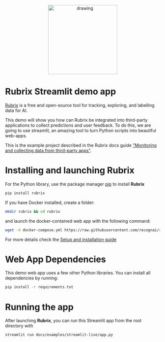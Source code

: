 <p align="center">
    <img src="https://raw.githubusercontent.com/recognai/rubrix/master/docs/images/rubrix_logo.svg" alt="drawing" width="225"/>
</p>

# Rubrix Streamlit demo app
[Rubrix](https://github.com/recognai/rubrix) is a free and open-source tool for tracking, exploring, and labelling data for AI.

This demo will show you how can Rubrix be integrated into third-party applications to collect predictions and user feedback. To do this, we are going to use streamlit, an amazing tool to turn Python scripts into beautiful web-apps.

This is the example project described in the Rubrix docs guide ["Monitoring and collecting data from third-party apps"](https://docs.rubrix.ml/en/stable/guides/streamlit_guide.html).

# Installing and launching Rubrix

For the Python library, use the package manager [pip](https://pip.pypa.io/en/stable/) to install **Rubrix**

```bash
pip install rubrix
```

If you have Docker installed, create a folder:

```bash
mkdir rubrix && cd rubrix
```

and launch the docker-contained web app with the following command:

```bash
wget -O docker-compose.yml https://raw.githubusercontent.com/recognai/rubrix/master/docker-compose.yaml && docker-compose up
```

For more details check the [Setup and installation guide](https://docs.rubrix.ml/en/stable/getting_started/setup%26installation.html)

# Web App Dependencies

This demo web app uses a few other Python libraries. You can install all dependencies by running:

```bash
pip install -r requirements.txt
```

# Running the app
After launching **Rubrix**, you can run this Streamlit app from the root directory with

```bash
streamlit run docs/examples/streamlit-live/app.py
```

